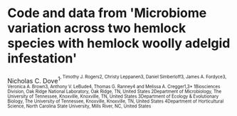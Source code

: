 # Code and data from 'Microbiome variation across two hemlock species with hemlock woolly adelgid infestation'

Nicholas C. Dove<sup>1<sup>, Timothy J. Rogers2, Christy Leppanen3, Daniel Simberloff3, James A. Fordyce3, Veronica A. Brown3, Anthony V. LeBude4, Thomas G. Ranney4 and Melissa A. Cregger1,3*
1Biosciences Division, Oak Ridge National Laboratory, Oak Ridge, TN, United States
2Department of Microbiology, The University of Tennessee, Knoxville, Knoxville, TN, United States
3Department of Ecology & Evolutionary Biology, The University of Tennessee, Knoxville, Knoxville, TN, United States
4Department of Horticultural Science, North Carolina State University, Mills River, NC, United States

